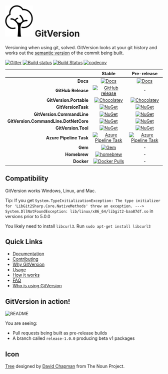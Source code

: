 <h1>
    <img src="docs/img/package_icon.svg" alt="Tree" height="100">
    GitVersion
</h1>

Versioning when using git, solved. GitVersion looks at your git history and
works out the [semantic version][semver] of the commit being built.

[![Gitter][gitter-badge]][gitter]
[![Build status][appveyor-badge]][appveyor]
[![Build Status][azure-pipeline-badge]][azure-pipeline]
[![codecov][codecov-badge]][codecov]

|                                       |                Stable                                              |                                Pre-release                                 |
| ------------------------------------: | :----------------------------------------------------------------: | :------------------------------------------------------------------------: |
|                              **Docs** |       [![Docs][docs-badge]][docs]                                  |                   [![Docs][docs-pre-badge]][docs-pre]                      |
|                    **GitHub Release** |   [![GitHub release][gh-rel-badge]][gh-rel]                        |                                     -                                      |
|               **GitVersion.Portable** |   [![Chocolatey][choco-badge]][choco]                              |                  [![Chocolatey][choco-pre-badge]][choco]                   |
|                    **GitVersionTask** |       [![NuGet][gvt-badge]][gvt]                                   |                      [![NuGet][gvt-pre-badge]][gvt]                        |
|            **GitVersion.CommandLine** |       [![NuGet][gvcl-badge]][gvcl]                                 |                      [![NuGet][gvcl-pre-badge]][gvcl]                      |
| **GitVersion.CommandLine.DotNetCore** |       [![NuGet][gvcd-badge]][gvcd]                                 |                      [![NuGet][gvcd-pre-badge]][gvcd]                      |
|                   **GitVersion.Tool** |       [![NuGet][gvgt-badge]][gvgt]                                 |                      [![NuGet][gvgt-pre-badge]][gvgt]                      |
|               **Azure Pipeline Task** | [![Azure Pipeline Task][az-pipeline-task-badge]][az-pipeline-task] | [![Azure Pipeline Task][az-pipeline-task-pre-badge]][az-pipeline-task-pre] |
|                               **Gem** |         [![Gem][gem-badge]][gem]                                   |                                     -                                      |
|                          **Homebrew** |     [![homebrew][brew-badge]][brew]                                |                                     -                                      |
|                            **Docker** | [![Docker Pulls][dockerhub-badge]][dockerhub]                      |                                     -                                      |

## Compatibility

GitVersion works Windows, Linux, and Mac.

Tip: If you get `System.TypeInitializationException: The type initializer for
'LibGit2Sharp.Core.NativeMethods' threw an exception. --->
System.DllNotFoundException: lib/linux/x86_64/libgit2-baa87df.so` in versions prior to 5.0.0

You likely need to install `libcurl3`. Run `sudo apt-get install libcurl3`

## Quick Links

- [Documentation][docs]
- [Contributing][contribute]
- [Why GitVersion][why]
- [Usage][usage]
- [How it works][how]
- [FAQ][faq]
- [Who is using GitVersion][who]

## GitVersion in action!

![README][gv-in-action]

You are seeing:

- Pull requests being built as pre-release builds
- A branch called `release-1.0.0` producing beta v1 packages

## Icon

<a href="https://thenounproject.com/term/tree/13389/" target="_blank">Tree</a>
designed by <a href="http://thenounproject.com/david.chapman" target="_blank">David Chapman</a>
from The Noun Project.

[semver]:                          http://semver.org
[gitter]:                          https://gitter.im/GitTools/GitVersion?utm_source=badge&utm_medium=badge&utm_campaign=pr-badge&utm_content=badge
[gitter-badge]:                    https://badges.gitter.im/Join+Chat.svg
[appveyor]:                        https://ci.appveyor.com/project/GitTools/gitversion/branch/master
[appveyor-badge]:                  https://ci.appveyor.com/api/projects/status/sxje0wht0cscmn7w/branch/master?svg=true
[azure-pipeline]:                  https://dev.azure.com/GitTools/GitVersion/_build/latest?definitionId=1
[azure-pipeline-badge]:            https://dev.azure.com/GitTools/GitVersion/_apis/build/status/GitTools.GitVersion
[travis]:                          https://travis-ci.org/GitTools/GitVersion
[travis-badge]:                    https://travis-ci.org/GitTools/GitVersion.svg?branch=master
[codecov]:                         https://codecov.io/gh/GitTools/GitVersion
[codecov-badge]:                   https://codecov.io/gh/GitTools/GitVersion/branch/master/graph/badge.svg
[docs]:                            http://gitversion.readthedocs.org/en/stable/
[docs-badge]:                      https://readthedocs.org/projects/gitversion/badge/?version=stable
[docs-pre]:                        http://gitversion.readthedocs.org/en/latest/
[docs-pre-badge]:                  https://readthedocs.org/projects/gitversion/badge/?version=latest
[gh-rel]:                          https://github.com/GitTools/GitVersion/releases/latest
[gh-rel-badge]:                    https://img.shields.io/github/release/gittools/gitversion.svg
[choco]:                           https://chocolatey.org/packages/GitVersion.Portable
[choco-badge]:                     https://img.shields.io/chocolatey/v/gitversion.portable.svg
[choco-pre-badge]:                 https://img.shields.io/chocolatey/vpre/gitversion.portable.svg
[gvt]:                             https://www.nuget.org/packages/GitVersionTask
[gvt-badge]:                       https://img.shields.io/nuget/v/GitVersionTask.svg
[gvt-pre-badge]:                   https://img.shields.io/nuget/vpre/GitVersionTask.svg
[gvcl]:                            https://www.nuget.org/packages/GitVersion.CommandLine
[gvcl-badge]:                      https://img.shields.io/nuget/v/GitVersion.CommandLine.svg
[gvcl-pre-badge]:                  https://img.shields.io/nuget/vpre/GitVersion.CommandLine.svg
[gvcd]:                            https://www.nuget.org/packages/GitVersion.CommandLine.DotNetCore
[gvcd-badge]:                      https://img.shields.io/nuget/v/GitVersion.CommandLine.DotNetCore.svg
[gvcd-pre-badge]:                  https://img.shields.io/nuget/vpre/GitVersion.CommandLine.DotNetCore.svg
[gvgt]:                            https://www.nuget.org/packages/GitVersion.Tool
[gvgt-badge]:                      https://img.shields.io/nuget/v/GitVersion.Tool.svg
[gvgt-pre-badge]:                  https://img.shields.io/nuget/vpre/GitVersion.Tool.svg
[gem-badge]:                       https://img.shields.io/gem/v/gitversion.svg
[gem]:                             https://rubygems.org/gems/gitversion
[brew]:                            http://brew.sh/
[brew-badge]:                      https://img.shields.io/homebrew/v/gitversion.svg
[contribute]:                      https://github.com/GitTools/GitVersion/blob/master/CONTRIBUTING.md
[why]:                             http://gitversion.readthedocs.org/en/latest/why
[usage]:                           http://gitversion.readthedocs.org/en/latest/usage/usage/
[how]:                             http://gitversion.readthedocs.org/en/latest/more-info/how-it-works/
[faq]:                             http://gitversion.readthedocs.org/en/latest/faq/
[who]:                             http://gitversion.readthedocs.org/en/latest/who/
[gv-in-action]:                    https://raw.github.com/GitTools/GitVersion/master/docs/img/README.png
[dockerhub]:                       https://hub.docker.com/r/gittools/gitversion/
[dockerhub-badge]:                 https://img.shields.io/docker/pulls/gittools/gitversion.svg
[az-pipeline-task]:                https://marketplace.visualstudio.com/items?itemName=GitTools.gitversion
[az-pipeline-task-badge]:          https://img.shields.io/visual-studio-marketplace/v/GitTools.gitversion.svg?label=vsix
[az-pipeline-task-pre]:            https://marketplace.visualstudio.com/items?itemName=GitTools.gitversion-preview
[az-pipeline-task-pre-badge]:      https://img.shields.io/visual-studio-marketplace/v/GitTools.gitversion-preview.svg?label=vsix
